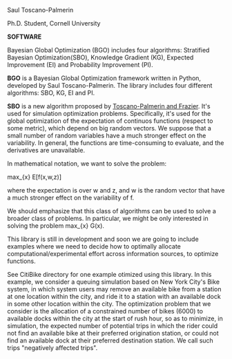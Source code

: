 Saul Toscano-Palmerin

Ph.D. Student, Cornell University 


**SOFTWARE**

Bayesian Global Optimization (BGO) includes four algorithms: 
Stratified Bayesian Optimization(SBO), Knowledge Gradient (KG), 
Expected Improvement (EI) and Probability Improvement (PI).

**BGO** is a Bayesian Global Optimization framework written in Python,
developed by Saul Toscano-Palmerin. The library
includes four different algorithms: SBO, KG, EI and PI.

**SBO** is a new algorithm proposed by [Toscano-Palmerin and
Frazier][tf]. It's used for simulation optimization problems.
Specifically, it's used for the global optimization of the expectation
of continuos functions (respect to some metric), which depend on big
random vectors. We suppose that a small number of random variables have
a much stronger effect on the variability. In general, the functions are
time-consuming to evaluate, and the derivatives are unavailable.

[tf]: http://arxiv.org/pdf/1602.02338.pdf

In mathematical notation, we want to solve the problem:

max\_{x} E[f(x,w,z)]

where the expectation is over w and z, and w is the random vector that
have a much stronger effect on the variability of f.

We should emphasize that this class of algorithms can be used to solve a
broader class of problems. In particular, we might be only interested in
solving the problem max\_{x} G(x).

This library is still in development and soon we are going to include
examples where we need to decide how to optimally allocate
computational/experimental effort across information sources, to
optimize functions.

See CitiBike directory for one example otimized using this library. 
In this example, we consider a queuing simulation based on New York City's Bike system, in which
system users may remove an available bike from a station at one location
within the city, and ride it to a station with an available dock in some
other location within the city. The optimization problem that we
consider is the allocation of a constrained number of bikes (6000) to
available docks within the city at the start of rush hour, so as to
minimize, in simulation, the expected number of potential trips in which
the rider could not find an available bike at their preferred
origination station, or could not find an available dock at their
preferred destination station. We call such trips "negatively affected
trips".

